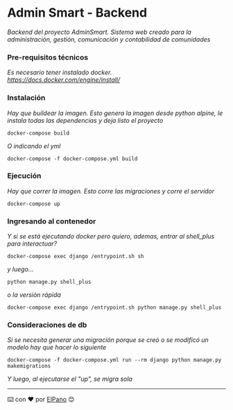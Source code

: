 # Admin Smart - Backend

_Backend del proyecto AdminSmart. Sistema web creado para la administración, gestión, comunicación y contabilidad de comunidades_

### Pre-requisitos técnicos

_Es necesario tener instalado docker. https://docs.docker.com/engine/install/_

### Instalación

_Hay que buildear la imagen. Esto genera la imagen desde python alpine, le instala todas las dependencias y deja listo el proyecto_

```
docker-compose build
```

_O indicando el yml_

```
docker-compose -f docker-compose.yml build
```

### Ejecución

_Hay que correr la imagen. Esto corre las migraciones y corre el servidor_

```
docker-compose up
```

### Ingresando al contenedor


_Y si se está ejecutando docker pero quiero, ademas, entrar al shell_plus para interactuar?_

```
docker-compose exec django /entrypoint.sh sh
```

_y luego..._

```
python manage.py shell_plus
```

_o la versión rápida_

```
docker-compose exec django /entrypoint.sh python manage.py shell_plus
```

### Consideraciones de db

_Si se necesita generar una migración porque se creó o se modificó un modelo hay que hacer lo siguiente_

```
docker-compose -f docker-compose.yml run --rm django python manage.py makemigrations
```

_Y luego, al ejecutarse el "up", se migra sola_

---
⌨️ con ❤️ por [ElPano](https://github.com/mpvaldez) 😊




